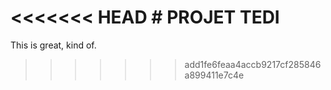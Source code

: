 <<<<<<< HEAD
# PROJET TEDI
=======
This is great, kind of.
>>>>>>> add1fe6feaa4accb9217cf285846a899411e7c4e
